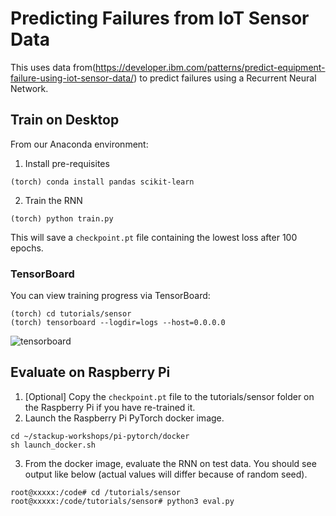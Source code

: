 # Predicting Failures from IoT Sensor Data

This uses data from(https://developer.ibm.com/patterns/predict-equipment-failure-using-iot-sensor-data/) to predict failures using a Recurrent Neural Network.

## Train on Desktop

From our Anaconda environment:

1. Install pre-requisites
```
(torch) conda install pandas scikit-learn
```

2. Train the RNN
```
(torch) python train.py
```

This will save a `checkpoint.pt` file containing the lowest loss after 100 epochs.

### TensorBoard
You can view training progress via TensorBoard:

```
(torch) cd tutorials/sensor
(torch) tensorboard --logdir=logs --host=0.0.0.0
```

![tensorboard](tensorboard.png)

## Evaluate on Raspberry Pi

1. [Optional] Copy the `checkpoint.pt` file to the tutorials/sensor folder on the Raspberry Pi if you have re-trained it.
2. Launch the Raspberry Pi PyTorch docker image.
```
cd ~/stackup-workshops/pi-pytorch/docker
sh launch_docker.sh
```

3. From the docker image, evaluate the RNN on test data. You should see output like below (actual values will differ because of random seed).
```
root@xxxxx:/code# cd /tutorials/sensor
root@xxxxx:/code/tutorials/sensor# python3 eval.py
```
